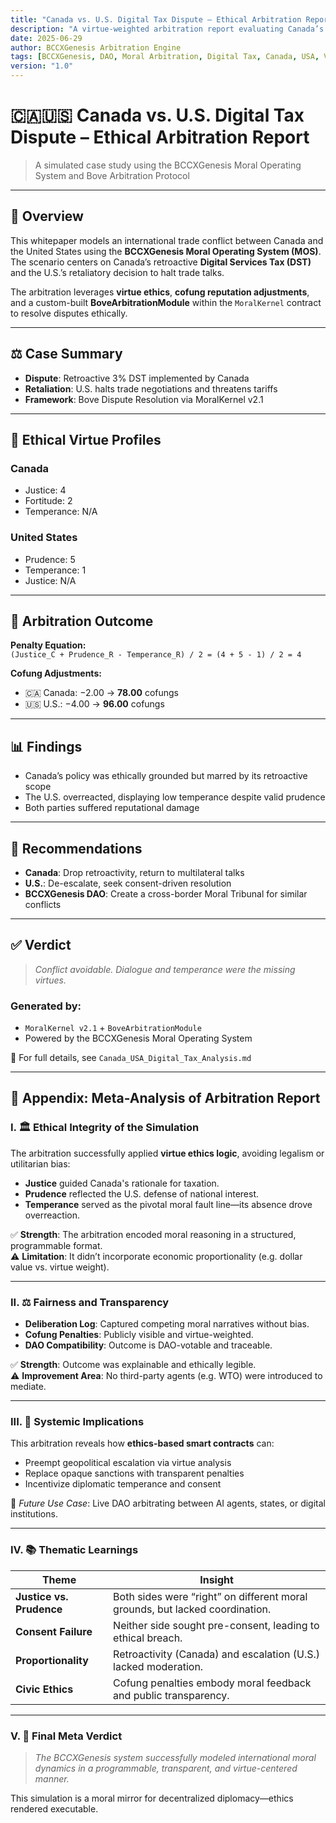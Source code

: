 ```yaml
---
title: "Canada vs. U.S. Digital Tax Dispute – Ethical Arbitration Report"
description: "A virtue-weighted arbitration report evaluating Canada’s digital tax and U.S. retaliation through the BCCXGenesis Moral Operating System."
date: 2025-06-29
author: BCCXGenesis Arbitration Engine
tags: [BCCXGenesis, DAO, Moral Arbitration, Digital Tax, Canada, USA, Virtue Ethics, Cofung, Smart Contracts]
version: "1.0"
---
```



# 🇨🇦🇺🇸 Canada vs. U.S. Digital Tax Dispute – Ethical Arbitration Report

> A simulated case study using the BCCXGenesis Moral Operating System and Bove Arbitration Protocol

---

## 📘 Overview
This whitepaper models an international trade conflict between Canada and the United States using the **BCCXGenesis Moral Operating System (MOS)**. The scenario centers on Canada’s retroactive **Digital Services Tax (DST)** and the U.S.’s retaliatory decision to halt trade talks.

The arbitration leverages **virtue ethics**, **cofung reputation adjustments**, and a custom-built **BoveArbitrationModule** within the `MoralKernel` contract to resolve disputes ethically.

---

## ⚖️ Case Summary
- **Dispute**: Retroactive 3% DST implemented by Canada
- **Retaliation**: U.S. halts trade negotiations and threatens tariffs
- **Framework**: Bove Dispute Resolution via MoralKernel v2.1

---

## 🧠 Ethical Virtue Profiles
### Canada
- Justice: 4  
- Fortitude: 2  
- Temperance: N/A

### United States
- Prudence: 5  
- Temperance: 1  
- Justice: N/A

---

## 🧮 Arbitration Outcome
**Penalty Equation:**  
`(Justice_C + Prudence_R - Temperance_R) / 2 = (4 + 5 - 1) / 2 = 4`

**Cofung Adjustments:**
- 🇨🇦 Canada: −2.00 → **78.00** cofungs  
- 🇺🇸 U.S.: −4.00 → **96.00** cofungs

---

## 📊 Findings
- Canada’s policy was ethically grounded but marred by its retroactive scope
- The U.S. overreacted, displaying low temperance despite valid prudence
- Both parties suffered reputational damage

---

## 🔧 Recommendations
- **Canada**: Drop retroactivity, return to multilateral talks
- **U.S.**: De-escalate, seek consent-driven resolution
- **BCCXGenesis DAO**: Create a cross-border Moral Tribunal for similar conflicts

---

## ✅ Verdict
> *Conflict avoidable. Dialogue and temperance were the missing virtues.*

### Generated by:
- `MoralKernel v2.1` + `BoveArbitrationModule`
- Powered by the BCCXGenesis Moral Operating System

📄 For full details, see `Canada_USA_Digital_Tax_Analysis.md`


---

## 🧠 Appendix: Meta-Analysis of Arbitration Report

### I. 🏛 Ethical Integrity of the Simulation
The arbitration successfully applied **virtue ethics logic**, avoiding legalism or utilitarian bias:
- **Justice** guided Canada's rationale for taxation.
- **Prudence** reflected the U.S. defense of national interest.
- **Temperance** served as the pivotal moral fault line—its absence drove overreaction.

✅ **Strength**: The arbitration encoded moral reasoning in a structured, programmable format.  
⚠️ **Limitation**: It didn’t incorporate economic proportionality (e.g. dollar value vs. virtue weight).

---

### II. ⚖️ Fairness and Transparency
- **Deliberation Log**: Captured competing moral narratives without bias.  
- **Cofung Penalties**: Publicly visible and virtue-weighted.  
- **DAO Compatibility**: Outcome is DAO-votable and traceable.

✅ **Strength**: Outcome was explainable and ethically legible.  
⚠️ **Improvement Area**: No third-party agents (e.g. WTO) were introduced to mediate.

---

### III. 🧬 Systemic Implications
This arbitration reveals how **ethics-based smart contracts** can:
- Preempt geopolitical escalation via virtue analysis
- Replace opaque sanctions with transparent penalties
- Incentivize diplomatic temperance and consent

🔮 *Future Use Case*: Live DAO arbitrating between AI agents, states, or digital institutions.

---

### IV. 📚 Thematic Learnings

| Theme                | Insight |
|---------------------|---------|
| **Justice vs. Prudence** | Both sides were “right” on different moral grounds, but lacked coordination. |
| **Consent Failure**       | Neither side sought pre-consent, leading to ethical breach. |
| **Proportionality**       | Retroactivity (Canada) and escalation (U.S.) lacked moderation. |
| **Civic Ethics**          | Cofung penalties embody moral feedback and public transparency. |

---

### V. 🧾 Final Meta Verdict
> *The BCCXGenesis system successfully modeled international moral dynamics in a programmable, transparent, and virtue-centered manner.*

This simulation is a moral mirror for decentralized diplomacy—ethics rendered executable.

